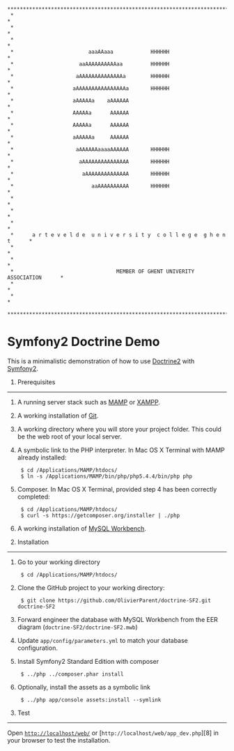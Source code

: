      ******************************************************************************
     *                                                                            *
     *                                                                            *
     *                                                                            *
     *                        aaaAAaaa            HHHHHH                          *
     *                     aaAAAAAAAAAAaa         HHHHHH                          *
     *                    aAAAAAAAAAAAAAAa        HHHHHH                          *
     *                   aAAAAAAAAAAAAAAAAa       HHHHHH                          *
     *                   aAAAAAa    aAAAAAA                                       *
     *                   AAAAAa      AAAAAA                                       *
     *                   AAAAAa      AAAAAA                                       *
     *                   aAAAAAa     AAAAAA                                       *
     *                    aAAAAAAaaaaAAAAAA       HHHHHH                          *
     *                     aAAAAAAAAAAAAAAA       HHHHHH                          *
     *                      aAAAAAAAAAAAAAA       HHHHHH                          *
     *                         aaAAAAAAAAAA       HHHHHH                          *
     *                                                                            *
     *                                                                            *
     *                                                                            *
     *      a r t e v e l d e  u n i v e r s i t y  c o l l e g e  g h e n t      *
     *                                                                            *
     *                                                                            *
     *                                 MEMBER OF GHENT UNIVERITY ASSOCIATION      *
     *                                                                            *
     *                                                                            *
     ******************************************************************************

Symfony2 Doctrine Demo
======================

This is a minimalistic demonstration of how to use [Doctrine2][1] with [Symfony2][2].

1) Prerequisites
----------------
1. A running server stack such as [MAMP][3] or [XAMPP][4].
2. A working installation of [Git][5].
3. A working directory where you will store your project folder. This could be the web root of your local server.
4. A symbolic link to the PHP interpreter. In Mac OS X Terminal with MAMP already installed:

        $ cd /Applications/MAMP/htdocs/
        $ ln -s /Applications/MAMP/bin/php/php5.4.4/bin/php php
5. Composer. In Mac OS X Terminal, provided step 4 has been correctly completed:

        $ cd /Applications/MAMP/htdocs/
        $ curl -s https://getcomposer.org/installer | ./php
6. A working installation of [MySQL Workbench][6].

2) Installation
---------------

1. Go to your working directory

        $ cd /Applications/MAMP/htdocs/

2. Clone the GitHub project to your working directory:

        $ git clone https://github.com/OlivierParent/doctrine-SF2.git doctrine-SF2

3. Forward engineer the database with MySQL Workbench from the EER diagram (`doctrine-SF2/doctrine-SF2.mwb`)

4. Update `app/config/parameters.yml` to match your database configuration.

5. Install Symfony2 Standard Edition with composer

        $ ../php ../composer.phar install

6. Optionally, install the assets as a symbolic link

        $ ../php app/console assets:install --symlink

3) Test
-------
Open [`http://localhost/web/`][7] or [`http://localhost/web/app_dev.php`][8] in your browser to test the installation.

[1]:  http://symfony.com/
[2]:  http://www.doctrine-project.org/
[3]:  http://www.mamp.info/
[4]:  http://www.apachefriends.org/
[5]:  http://git-scm.com/
[6]:  http://www.mysql.com/downloads/workbench/
[7]:  http://localhost/web/
[7]:  http://localhost/web/app_dev.php

